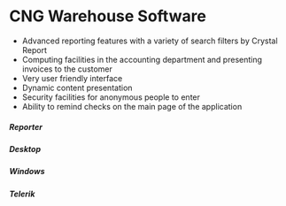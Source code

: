 # CNG Warehouse Software
 
* Advanced reporting features with a variety of search filters by Crystal Report
* Computing facilities in the accounting department and presenting invoices to the customer
* Very user friendly interface
* Dynamic content presentation
* Security facilities for anonymous people to enter
* Ability to remind checks on the main page of the application

##### Reporter

##### Desktop

##### Windows

##### Telerik
